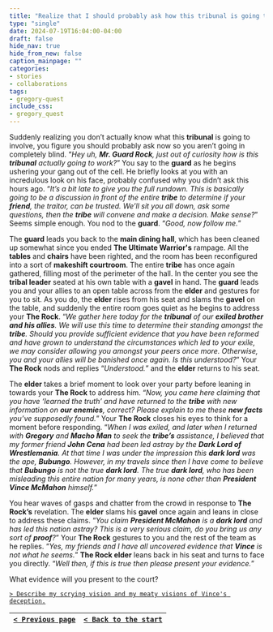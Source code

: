 ```yaml
---
title: "Realize that I should probably ask how this tribunal is going to go down before it actually starts."
type: "single"
date: 2024-07-19T16:04:00-04:00
draft: false
hide_nav: true
hide_from_new: false
caption_mainpage: ""
categories:
- stories
- collaborations
tags:
- gregory-quest
include_css:
- gregory_quest
---
```


Suddenly realizing you don’t actually know what this **tribunal** is going to involve, you figure you should probably ask now so you aren’t going in completely blind. “*Hey uh, **Mr. Guard Rock**, just out of curiosity how is this **tribunal** actually going to work?*” You say to the **guard** as he begins ushering your gang out of the cell. He briefly looks at you with an incredulous look on his face, probably confused why you didn’t ask this hours ago. “*It’s a bit late to give you the full rundown. This is basically going to be a discussion in front of the entire **tribe** to determine if your **friend**, the traitor, can be trusted. We’ll sit you all down, ask some questions, then the **tribe** will convene and make a decision. Make sense?*” Seems simple enough. You nod to the **guard**. “*Good, now follow me.*”

The **guard** leads you back to the **main dining hall**, which has been cleaned up somewhat since you ended **The Ultimate Warrior's** rampage. All the **tables** and **chairs** have been righted, and the room has been reconfigured into a sort of **makeshift courtroom**. The entire **tribe** has once again gathered, filling most of the perimeter of the hall. In the center you see the **tribal leader** seated at his own table with a **gavel** in hand. The **guard** leads you and your allies to an open table across from the **elder** and gestures for you to sit. As you do, the **elder** rises from his seat and slams the **gavel** on the table, and suddenly the entire room goes quiet as he begins to address your **The Rock**. “*We gather here today for the **tribunal** of our **exiled brother and his allies**. We will use this time to determine their standing amongst the **tribe**. Should you provide sufficient evidence that you have been reformed and have grown to understand the circumstances which led to your exile, we may consider allowing you amongst your peers once more. Otherwise, you and your allies will be banished once again. Is this understood?*” Your **The Rock** nods and replies “*Understood.*” and the **elder** returns to his seat.

The **elder** takes a brief moment to look over your party before leaning in towards your **The Rock** to address him. “*Now, you came here claiming that you have ‘learned the truth’ and have returned to the **tribe** with new information on **our enemies**, correct? Please explain to me these **new facts** you’ve supposedly found.*” Your **The Rock** closes his eyes to think for a moment before responding. “*When I was exiled, and later when I returned with **Gregory** and **Macho Man** to seek the **tribe’s** assistance, I believed that my former friend **John Cena** had been led astray by the **Dark Lord of Wrestlemania**. At that time I was under the impression this **dark lord** was the ape, **Bubungo**. However, in my travels since then I have come to believe that **Bubungo** is not the true **dark lord**. The true **dark lord**, who has been misleading this entire nation for many years, is none other than **President Vince McMahon** himself.*”

You hear waves of gasps and chatter from the crowd in response to **The Rock’s** revelation. The **elder** slams his **gavel** once again and leans in close to address these claims. “*You claim **President McMahon** is a **dark lord** and has led this nation astray? This is a very serious claim, do you bring us any sort of **proof**?*” Your **The Rock** gestures to you and the rest of the team as he replies. “*Yes, my friends and I have all uncovered evidence that **Vince** is not what he seems.*” **The Rock elder** leans back in his seat and turns to face you directly. “*Well then, if this is true then please present your evidence.*”

What evidence will you present to the court?

[``> Describe my scrying vision and my meaty visions of Vince's deception.``](../144)

|[``< Previous page``](../142)|[``< Back to the start``](../)|
|---|---|